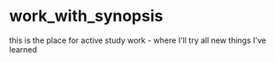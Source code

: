 # work_with_synopsis
this is the place for active study work - where I'll try all new things I've learned
